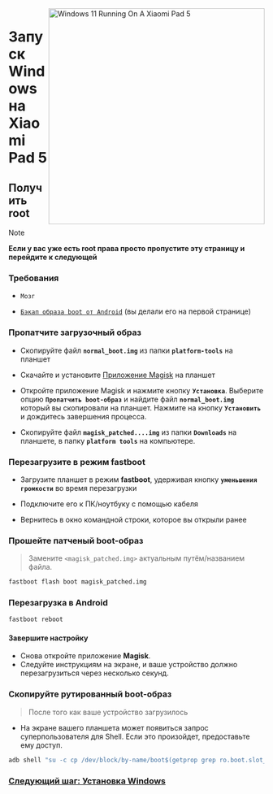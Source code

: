 
<img align="right" src="https://raw.githubusercontent.com/erdilS/Port-Windows-11-Xiaomi-Pad-5/main/nabu.png" width="425" alt="Windows 11 Running On A Xiaomi Pad 5">


# Запуск Windows на Xiaomi Pad 5

## Получить root
> [!NOTE]
> **Если у вас уже есть root права просто пропустите эту страницу и перейдите к следующей**

### Требования
- ```Мозг```

- [```Бэкап образа boot от Android```](/guide/English/1-partition-en.md#Make-a-backup-of-your-existing-boot-image) (вы делали его на первой странице)

### Пропатчите загрузочный образ

- Скопируйте файл **`normal_boot.img`** из папки **`platform-tools`** на планшет 

- Скачайте и установите [Приложение Magisk](https://github.com/topjohnwu/Magisk/releases/latest) на планшет
  
- Откройте приложение Magisk и нажмите кнопку **`Установка`**. Выберите опцию **`Пропатчить boot-образ`** и найдите файл **`normal_boot.img`** который вы скопировали на планшет. Нажмите на кнопку **`Установить`** и дождитесь завершения процесса.
  
- Скопируйте файл **`magisk_patched....img`** из папки **`Downloads`** на планшете, в папку **`platform tools`** на компьютере. 

### Перезагрузите в режим fastboot
- Загрузите планшет в режим **fastboot**, удерживая кнопку **`уменьшения громкости`** во время перезагрузки

- Подключите его к ПК/ноутбуку с помощью кабеля

- Вернитесь в окно командной строки, которое вы открыли ранее
 

### Прошейте патченый boot-образ
> Замените `<magisk_patched.img>` актуальным путём/названием файла.
```cmd
fastboot flash boot magisk_patched.img
```

### Перезагрузка в Android
```cmd
fastboot reboot
```

#### Завершите настройку 
- Снова откройте приложение **Magisk**.
- Следуйте инструкциям на экране, и ваше устройство должно перезагрузиться через несколько секунд.

### Скопируйте рутированный boot-образ 
> После того как ваше устройство загрузилось 

- На экране вашего планшета может появиться запрос суперпользователя для Shell. Если это произойдет, предоставьте ему доступ.
```cmd
adb shell "su -c cp /dev/block/by-name/boot$(getprop grep ro.boot.slot_suffix) /sdcard/rooted_boot.img" & adb pull /sdcard/rooted_boot.img
```

### [Следующий шаг: Установка Windows](/guide/Russian/3-install-ru.md)

